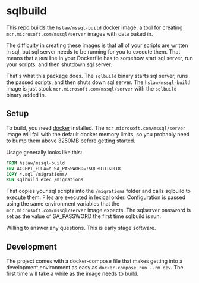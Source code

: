 # sqlbuild

This repo builds the `hslaw/mssql-build` docker image, a tool for creating `mcr.microsoft.com/mssql/server` images with data baked in.

The difficulty in creating these images is that all of your scripts are written in sql, but sql server needs to be running for you to execute them. That means that a `RUN` line in your Dockerfile has to somehow start sql server, run your scripts, and then shutdown sql server.

That's what this package does. The `sqlbuild` binary starts sql server, runs the passed scripts, and then shuts down sql server. The `hslaw/mssql-build` image is just stock `mcr.microsoft.com/mssql/server` with the `sqlbuild` binary added in.

## Setup

To build, you need [docker](https://www.docker.com/) installed. The `mcr.microsoft.com/mssql/server` image will fail with the default docker memory limits, so you probably need to bump them above 3250MB before getting started.

Usage generally looks like this:

```Dockerfile
FROM hslaw/mssql-build
ENV ACCEPT_EULA=Y SA_PASSWORD=!SQLBUILD2018
COPY *.sql /migrations/
RUN sqlbuild exec /migrations
```

That copies your sql scripts into the `/migrations` folder and calls sqlbuild to execute them. Files are executed in lexical order. Configuration is passed using the same environment variables that the `mcr.microsoft.com/mssql/server` image expects. The sqlserver password is set as the value of SA_PASSWORD the first time sqlbuild is run.

Willing to answer any questions. This is early stage software.

## Development

The project comes with a docker-compose file that makes getting into a development environment as easy as `docker-compose run --rm dev`. The first time will take a while as the image needs to build.
